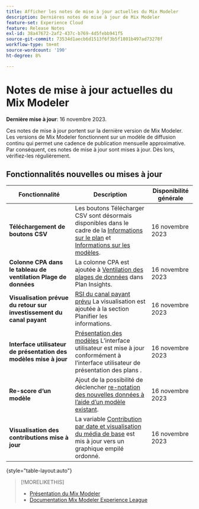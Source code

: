 ```yaml
---
title: Afficher les notes de mise à jour actuelles du Mix Modeler
description: Dernières notes de mise à jour de Mix Modeler
feature-set: Experience Cloud
feature: Release Notes
exl-id: 38a47672-2af2-437c-b769-4d5febb941f5
source-git-commit: 73534d1aecb6d1513f6f3b5f1801b497ad73278f
workflow-type: tm+mt
source-wordcount: '190'
ht-degree: 8%

---
```


# Notes de mise à jour actuelles du Mix Modeler

**Dernière mise à jour**: 16 novembre 2023.

Ces notes de mise à jour portent sur la dernière version de Mix Modeler. Les versions de Mix Modeler fonctionnent sur un modèle de diffusion continu qui permet une cadence de publication mensuelle approximative. Par conséquent, ces notes de mise à jour sont mises à jour. Dès lors, vérifiez-les régulièrement.


## Fonctionnalités nouvelles ou mises à jour

| Fonctionnalité | Description | Disponibilité générale |
|---|---|---|
| **Téléchargement de boutons CSV** | Les boutons Télécharger CSV sont désormais disponibles dans le cadre de la [Informations sur le plan](../plans/edit.md) et [Informations sur les modèles](../models/insights.md#model-insights). | 16 novembre 2023 |
| **Colonne CPA dans le tableau de ventilation Plage de données** | La colonne CPA est ajoutée à [Ventilation des plages de données](../plans/edit.md) dans Plan Insights. | 16 novembre 2023 |
| **Visualisation prévue du retour sur investissement du canal payant** | [RSI du canal payant prévu](../plans/edit.md) La visualisation est ajoutée à la section Planifier les informations. | 16 novembre 2023 |
| **Interface utilisateur de présentation des modèles mise à jour** | [Présentation des modèles](../models/overview.md) L’interface utilisateur est mise à jour conformément à l’interface utilisateur de présentation des plans . | 16 novembre 2023 |
| **Re-score d’un modèle** | Ajout de la possibilité de déclencher [re-notation des nouvelles données à l’aide d’un modèle existant](../models/overview.md#re-score). | 16 novembre 2023 |
| **Visualisation des contributions mise à jour** | La variable [Contribution par date et visualisation du média de base](../models/insights.md#model-insights) est mis à jour vers un graphique empilé ordonné. | 16 novembre 2023 |

{style="table-layout:auto"}


>[!MORELIKETHIS]
>
>* [Présentation du Mix Modeler](https://business.adobe.com/products/experience-platform/planning-and-measurement.html)
>* [Documentation Mix Modeler Experience League](https://experienceleague.adobe.com/docs/mix-modeler.html?lang=fr)
